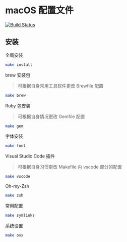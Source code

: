 # macOS 配置文件

[![Build Status](https://travis-ci.org/RenChunhui/dotfiles.svg?branch=master)](https://travis-ci.org/RenChunhui/dotfiles)

## 安装

全局安装

``` bash
make install
```

brew 安装包

>  可根据自身常用工具软件更改 Brewfile 配置

``` bash
make brew
```

Ruby 包安装

> 可根据自身情况更改 Gemfile 配置

``` bash
make gem
```

字体安装

``` bash
make font
```

Visual Studio Code 插件

> 可根据自身习惯更改 Makefile 内 vscode 部分的配置

``` bash
make vscode
```

Oh-my-Zsh

``` bash
make zsh
```

常用配置

``` bash
make symlinks
```

系统设置

``` bash
make osx
```


